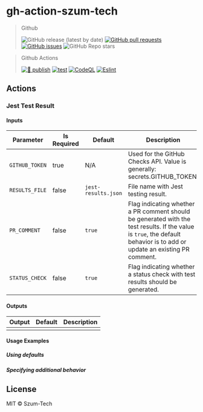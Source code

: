 # gh-action-szum-tech

> Github
>
>![GitHub release (latest by date)](https://img.shields.io/github/v/release/JanSzewczyk/gh-action-szum-tech)
[![GitHub pull requests](https://img.shields.io/github/issues-pr/JanSzewczyk/gh-action-szum-tech)](https://github.com/JanSzewczyk/eslint-config-szum-tech/pulls)
[![GitHub issues](https://img.shields.io/github/issues/JanSzewczyk/gh-action-szum-tech)](https://github.com/JanSzewczyk/eslint-config-szum-tech/issues)
![GitHub Repo stars](https://img.shields.io/github/stars/JanSzewczyk/gh-action-szum-tech?style=social)

> Github Actions
>
>[![🚀 publish](https://github.com/JanSzewczyk/gh-action-szum-tech/actions/workflows/publish.yml/badge.svg?branch=main)](https://github.com/JanSzewczyk/eslint-config-szum-tech/actions/workflows/publish.yml)
[![test](https://github.com/JanSzewczyk/gh-action-szum-tech/actions/workflows/test.yml/badge.svg?branch=main)](https://github.com/JanSzewczyk/eslint-config-szum-tech/actions/workflows/test.yml)
[![CodeQL](https://github.com/JanSzewczyk/gh-action-szum-tech/actions/workflows/codeql.yml/badge.svg?branch=main)](https://github.com/JanSzewczyk/eslint-config-szum-tech/actions/workflows/codeql.yml)
[![Eslint](https://github.com/JanSzewczyk/gh-action-szum-tech/actions/workflows/eslint.yml/badge.svg?branch=main)](https://github.com/JanSzewczyk/eslint-config-szum-tech/actions/workflows/codeql.yml)


## Actions

### Jest Test Result

#### Inputs

| Parameter          | Is Required | Default             | Description                                                                                                                                                              |
|--------------------|-------------|---------------------|--------------------------------------------------------------------------------------------------------------------------------------------------------------------------|
| `GITHUB_TOKEN`     | true        | N/A                 | Used for the GitHub Checks API.  Value is generally: secrets.GITHUB_TOKEN.                                                                                               |
| `RESULTS_FILE`     | false       | `jest-results.json` | File name with Jest testing result.                                                                                                                                      |
| `PR_COMMENT`       | false       | `true`              | Flag indicating whether a PR comment should be generated with the test results. If the value is `true`, the default behavior is to add or update an existing PR comment. |
| `STATUS_CHECK`     | false       | `true`              | Flag indicating whether a status check with test results should be generated.                                                                                            |

#### Outputs

| Output |  Default            | Description                                                                                                                                                              |
|--------|---------------------|--------------------------------------------------------------------------------------------------------------------------------------------------------------------------|
|        |                     |                                                                                                                                                                          |

#### Usage Examples

##### Using defaults

##### Specifying additional behavior

## License

MIT © Szum-Tech
